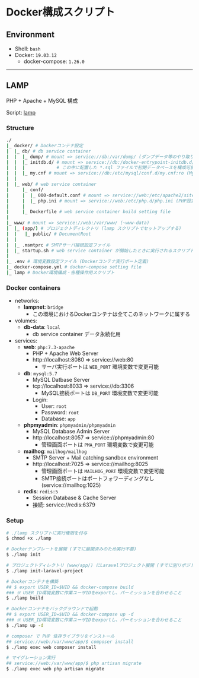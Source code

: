 # Docker構成スクリプト

## Environment

- Shell: `bash`
- Docker: `19.03.12`
    - docker-compose: `1.26.0`

***

## LAMP

PHP + Apache + MySQL 構成

Script: [lamp](./lamp)

### Structure
```bash
./
|_ docker/ # Dockerコンテナ設定
|  |_ db/ # db service container
|  |  |_ dump/ # mount => service://db:/var/dump/ (ダンプデータ等のやり取り用)
|  |  |_ initdb.d/ # mount => service://db:/docker-entrypoint-initdb.d/
|  |  |            # この中に配置した *.sql ファイルで初期データベースを構成可能
|  |  |_ my.cnf # mount => service://db:/etc/mysql/conf.d/my.cnf:ro (MySQL設定ファイル)
|  |
|  |_ web/ # web service container
|     |_ conf/
|     |  |_ 000-default.conf # mount => service://web:/etc/apache2/sites-available/000-default.conf (Apache設定ファイル)
|     |  |_ php.ini # mount => service://web:/etc/php.d/php.ini (PHP設定ファイル)
|     |
|     |_ Dockerfile # web service container build setting file
|
|_ www/ # mount => service://web:/var/www/ (~www-data)
|  |_ (app/) # プロジェクトディレクトリ (lamp スクリプトでセットアップする)
|  |   |_ public/ # DocumentRoot
|  |
|  |_ .msmtprc # SMTPサーバ接続設定ファイル
|  |_ startup.sh # web service container が開始したときに実行されるスクリプト (Apache実行等)
|
|_ .env # 環境変数設定ファイル (Dockerコンテナ実行ポート定義)
|_ docker-compose.yml # docker-compose setting file
|_ lamp # Docker環境構成・各種操作用スクリプト
```

### Docker containers
- networks:
    - **lampnet**: `bridge`
        - この環境におけるDockerコンテナは全てこのネットワークに属する
- volumes:
    - **db-data**: `local`
        - db service container データ永続化用
- services:
    - **web**: `php:7.3-apache`
        - PHP + Apache Web Server
        - http://localhost:8080 => service://web:80
            - サーバ実行ポートは `WEB_PORT` 環境変数で変更可能
    - **db**: `mysql:5.7`
        - MySQL Datbase Server
        - tcp://localhost:8033 => service://db:3306
            - MySQL接続ポートは `DB_PORT` 環境変数で変更可能
        - Login:
            - User: `root`
            - Password: `root`
            - Database: `app`
    - **phpmyadmin**: `phpmyadmin/phpmyadmin`
        - MySQL Database Admin Server
        - http://localhost:8057 => service://phpmyadmin:80
            - 管理画面ポートは `PMA_PORT` 環境変数で変更可能
    - **mailhog**: `mailhog/mailhog`
        - SMTP Server + Mail catching sandbox environment
        - http://localhost:7025 => service://mailhog:8025
            - 管理画面ポートは `MAILHOG_PORT` 環境変数で変更可能
            - SMTP接続ポートはポートフォワーディングなし (service://mailhog:1025)
    - **redis**: `redis:5`
        - Session Database & Cache Server
        - 接続: service://redis:6379

### Setup
```bash
# ./lamp スクリプトに実行権限を付与
$ chmod +x ./lamp

# Dockerテンプレートを展開 (すでに展開済みのため実行不要)
$ ./lamp init

# プロジェクトディレクトリ (www/app/) にLaravelプロジェクト展開 (すでに別リポジトリで展開済みのため実行不要)
$ ./lamp init-laravel-project

# Dockerコンテナを構築
## $ export USER_ID=$UID && docker-compose build
### ※ USER_ID環境変数に作業ユーザIDをexportし、パーミッションを合わせること
$ ./lamp build

# Dockerコンテナをバックグラウンドで起動
## $ export USER_ID=$UID && docker-compose up -d
### ※ USER_ID環境変数に作業ユーザIDをexportし、パーミッションを合わせること
$ ./lamp up -d

# composer で PHP 依存ライブラリをインストール
## service://web:/var/www/app/$ composer install
$ ./lamp exec web composer install

# マイグレーション実行
## service://web:/var/www/app/$ php artisan migrate
$ ./lamp exec web php artisan migrate
```
